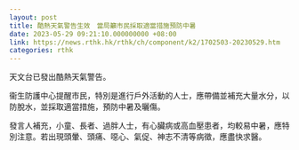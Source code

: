 ```yaml
---
layout: post
title: 酷熱天氣警告生效　當局籲市民採取適當措施預防中暑
date: 2023-05-29 09:21:10.000000000 +08:00
link: https://news.rthk.hk/rthk/ch/component/k2/1702503-20230529.htm
categories: rthk
---
```


天文台已發出酷熱天氣警告。

衞生防護中心提醒市民，特別是進行戶外活動的人士，應帶備並補充大量水分，以防脫水，並採取適當措施，預防中暑及曬傷。

發言人補充，小童、長者、過胖人士，有心臟病或高血壓患者，均較易中暑，應特別注意。若出現頭暈、頭痛、噁心、氣促、神志不清等病徵，應盡快求醫。
